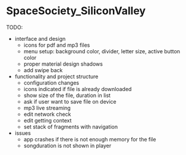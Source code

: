 # SpaceSociety_SiliconValley
TODO:
* interface and design
  - icons for pdf and mp3 files
  - menu setup: background color, divider, letter size, active button color
  - proper material design shadows
  - add swipe back
* functionality and project structure
  - configuration changes
  - icons indicated if file is already downloaded
  - show size of the file, duration in list
  - ask if user want to save file on device
  - mp3 live streaming
  - edit network check
  - edit getting context
  - set stack of fragments with navigation
* issues
  - app crashes if there is not enough memory for the file
  - songduration is not shown in player

